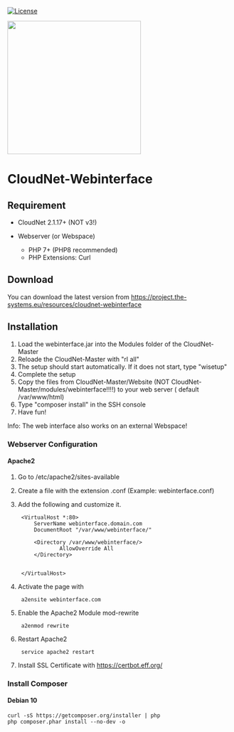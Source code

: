 [![License](https://img.shields.io/badge/License-Apache%202.0-blue.svg)](https://opensource.org/licenses/Apache-2.0)
<br>

<img src="https://cdn.the-systems.eu/icon-transparent-banner.png" width="300px" />

# <b>CloudNet-Webinterface</b>

## Requirement

- CloudNet 2.1.17+ (NOT v3!)

- Webserver (or Webspace)
    - PHP 7+ (PHP8 recommended)
    - PHP Extensions: Curl

## Download

You can download the latest version from https://project.the-systems.eu/resources/cloudnet-webinterface

## Installation

1. Load the webinterface.jar into the Modules folder of the CloudNet-Master
2. Reloade the CloudNet-Master with "rl all"
3. The setup should start automatically. If it does not start, type "wisetup"
4. Complete the setup
5. Copy the files from CloudNet-Master/Website (NOT CloudNet-Master/modules/webinterface!!!!) to your web server (
   default /var/www/html)
6. Type "composer install" in the SSH console
7. Have fun!

Info: The web interface also works on an external Webspace!

### Webserver Configuration

#### Apache2

1. Go to /etc/apache2/sites-available
2. Create a file with the extension .conf
   (Example: webinterface.conf)
3. Add the following and customize it.

        <VirtualHost *:80>
            ServerName webinterface.domain.com
            DocumentRoot "/var/www/webinterface/"

            <Directory /var/www/webinterface/>
                    AllowOverride All
            </Directory>


        </VirtualHost>

4. Activate the page with

        a2ensite webinterface.com

5. Enable the Apache2 Module mod-rewrite

        a2enmod rewrite

6. Restart Apache2

        service apache2 restart

7. Install SSL Certificate with https://certbot.eff.org/

### Install Composer

#### Debian 10

    curl -sS https://getcomposer.org/installer | php
    php composer.phar install --no-dev -o



   
